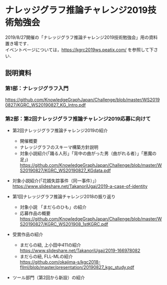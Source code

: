 # ナレッジグラフ推論チャレンジ2019技術勉強会
2019/8/27開催の「ナレッジグラフ推論チャレンジ2019技術勉強会」用の資料置き場です．  
イベントページについては，https://kgrc2019ws.peatix.com/ を参照して下さい．

## 説明資料
### 第1部：ナレッジグラフ入門
https://github.com/KnowledgeGraphJapan/Challenge/blob/master/WS20190827/KGRC_WS20190827_KG_Intro.pdf  

### 第2部：第2回ナレッジグラフ推論チャレンジ2019応募に向けて 
- 第2回ナレッジグラフ推論チャレンジ2019の紹介  
  - 開催概要
  - ナレッジグラフのスキーマ構築方針説明  
  - 対象小説紹介(「踊る人形」「背中の曲がった男（曲がれる者）」「悪魔の足」)     
https://github.com/KnowledgeGraphJapan/Challenge/blob/master/WS20190827/KGRC_WS20190827_KGdata.pdf  
- 対象小説紹介(「花婿失踪事件（同一事件）」）
https://www.slideshare.net/TakanoriUgai/2019-a-case-of-identity

- 第1回ナレッジグラフ推論チャレンジ2018の振り返り  
  - 対象小説 「まだらのひも」の紹介
  - 応募作品の概要 
  https://github.com/KnowledgeGraphJapan/Challenge/blob/master/WS20190827/KGRC_WS201908_1stKGRC.pdf  
- 受賞作品の紹介
  - まだらの紐, 上小田中411の紹介  
https://www.slideshare.net/TakanoriUgai/2019-166978082
  - まだらの紐, FLL-MLの紹介  
https://github.com/okajima-s/kgc2018-fllml/blob/master/presentation/20190827_kgc_study.pdf

- ツール部門（第2回から新設）の紹介  



